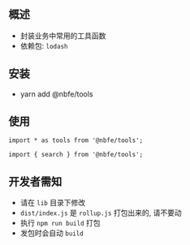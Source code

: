 ## 概述

-   封装业务中常用的工具函数
-   依赖包: `lodash`

## 安装

-   yarn add @nbfe/tools

## 使用

```
import * as tools from '@nbfe/tools';

import { search } from '@nbfe/tools';
```

## 开发者需知

-   请在 `lib` 目录下修改
-   `dist/index.js` 是 `rollup.js` 打包出来的, 请不要动
-   执行 `npm run build` 打包
-   发包时会自动 `build`
